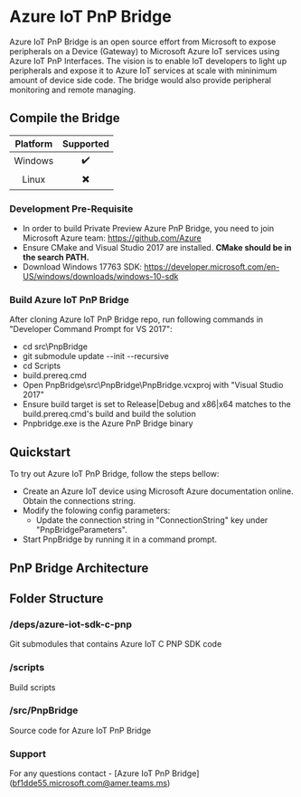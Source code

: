 # Azure IoT PnP Bridge

Azure IoT PnP Bridge is an open source effort from Microsoft to expose peripherals on a Device (Gateway) to Microsoft Azure IoT services using Azure IoT PnP Interfaces. The vision is to enable IoT developers to light up peripherals and expose it to Azure IoT services at scale with mininimum amount of device side code. The bridge would also provide peripheral monitoring and remote managing.

## Compile the Bridge

| Platform | Supported |
| :-----------: | :-----------: |
| Windows |  :heavy_check_mark: |
| Linux | :heavy_multiplication_x: |

### Development Pre-Requisite
* In order to build Private Preview Azure PnP Bridge, you need to join Microsoft Azure team: https://github.com/Azure
* Ensure CMake and Visual Studio 2017 are installed. **CMake should be in the search PATH.**
* Download Windows 17763 SDK: https://developer.microsoft.com/en-US/windows/downloads/windows-10-sdk

### Build Azure IoT PnP Bridge

After cloning Azure IoT PnP Bridge repo, run following commands in "Developer Command Prompt for VS 2017":
  * cd src\PnpBridge
  * git submodule update --init --recursive 
  * cd Scripts
  * build.prereq.cmd
  * Open PnpBridge\src\PnpBridge\PnpBridge.vcxproj with "Visual Studio 2017"
  * Ensure build target is set to Release|Debug and x86|x64 matches to the build.prereq.cmd's build and build the solution
  * Pnpbridge.exe is the Azure PnP Bridge binary

## Quickstart

To try out Azure IoT PnP Bridge, follow the steps bellow:

* Create an Azure IoT device using Microsoft Azure documentation online. Obtain the connections string.
* Modify the folowing config parameters:
  * Update the connection string in "ConnectionString" key under "PnpBridgeParameters".
* Start PnpBridge by running it in a command prompt.

## PnP Bridge Architecture

## Folder Structure

### /deps/azure-iot-sdk-c-pnp

Git submodules that contains Azure IoT C PNP SDK code

### /scripts

Build scripts

### /src/PnpBridge

Source code for Azure IoT PnP Bridge

### Support

For any questions contact - [Azure IoT PnP Bridge] (bf1dde55.microsoft.com@amer.teams.ms)





